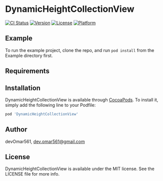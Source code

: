 # DynamicHeightCollectionView

[![CI Status](https://img.shields.io/travis/devOmar561/DynamicHeightCollectionView.svg?style=flat)](https://travis-ci.org/devOmar561/DynamicHeightCollectionView)
[![Version](https://img.shields.io/cocoapods/v/DynamicHeightCollectionView.svg?style=flat)](https://cocoapods.org/pods/DynamicHeightCollectionView)
[![License](https://img.shields.io/cocoapods/l/DynamicHeightCollectionView.svg?style=flat)](https://cocoapods.org/pods/DynamicHeightCollectionView)
[![Platform](https://img.shields.io/cocoapods/p/DynamicHeightCollectionView.svg?style=flat)](https://cocoapods.org/pods/DynamicHeightCollectionView)

## Example

To run the example project, clone the repo, and run `pod install` from the Example directory first.

## Requirements

## Installation

DynamicHeightCollectionView is available through [CocoaPods](https://cocoapods.org). To install
it, simply add the following line to your Podfile:

```ruby
pod 'DynamicHeightCollectionView'
```

## Author

devOmar561, dev.omar561@gmail.com

## License

DynamicHeightCollectionView is available under the MIT license. See the LICENSE file for more info.
